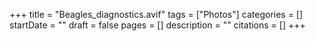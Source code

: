 +++
title = "Beagles_diagnostics.avif"
tags = ["Photos"]
categories = []
startDate = ""
draft = false
pages = []
description = ""
citations = []
+++
